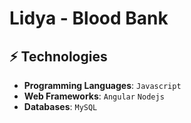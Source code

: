 # Lidya - Blood Bank


## ⚡ Technologies

* **Programming Languages**: `Javascript` 
* **Web Frameworks**: `Angular` `Nodejs`
* **Databases**: `MySQL` 
